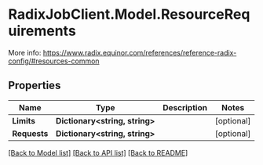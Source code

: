 # RadixJobClient.Model.ResourceRequirements
More info: https://www.radix.equinor.com/references/reference-radix-config/#resources-common

## Properties

Name | Type | Description | Notes
------------ | ------------- | ------------- | -------------
**Limits** | **Dictionary&lt;string, string&gt;** |  | [optional] 
**Requests** | **Dictionary&lt;string, string&gt;** |  | [optional] 

[[Back to Model list]](../README.md#documentation-for-models) [[Back to API list]](../README.md#documentation-for-api-endpoints) [[Back to README]](../README.md)

